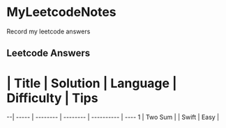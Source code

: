 # MyLeetcodeNotes
Record my leetcode answers

## Leetcode Answers
# | Title | Solution | Language | Difficulty | Tips
--| ----- | -------- | -------- | ---------- | ----
1 | Two Sum |  | Swift | Easy | 
